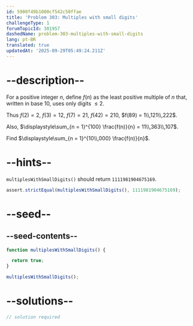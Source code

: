 ```yaml
---
id: 5900f49b1000cf542c50ffae
title: 'Problem 303: Multiples with small digits'
challengeType: 1
forumTopicId: 301957
dashedName: problem-303-multiples-with-small-digits
lang: pt-BR
translated: true
updatedAt: '2025-09-29T05:49:24.211Z'
---
```


# --description--

For a positive integer $n$, define $f(n)$ as the least positive multiple of $n$ that, written in base 10, uses only digits $≤ 2$.

Thus $f(2) = 2$, $f(3) = 12$, $f(7) = 21$, $f(42) = 210$, $f(89) = 1\\,121\\,222$.

Also, $\displaystyle\sum_{n = 1}^{100} \frac{f(n)}{n} = 11\\,363\\,107$.

Find $\displaystyle\sum_{n = 1}^{10\\,000} \frac{f(n)}{n}$.

# --hints--

`multiplesWithSmallDigits()` should return `1111981904675169`.

```js
assert.strictEqual(multiplesWithSmallDigits(), 1111981904675169);
```

# --seed--

## --seed-contents--

```js
function multiplesWithSmallDigits() {

  return true;
}

multiplesWithSmallDigits();
```

# --solutions--

```js
// solution required
```
